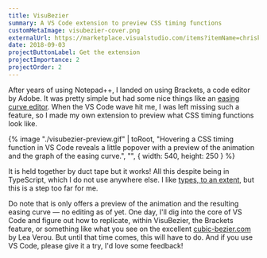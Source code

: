 ```yaml
---
title: VisuBezier
summary: A VS Code extension to preview CSS timing functions
customMetaImage: visubezier-cover.png
externalUrl: https://marketplace.visualstudio.com/items?itemName=chriskirknielsen.visubezier
date: 2018-09-03
projectButtonLabel: Get the extension
projectImportance: 2
projectOrder: 2
---
```


After years of using Notepad++, I landed on using Brackets, a code editor by Adobe. It was pretty simple but had some nice things like an [easing curve editor](./brackets-curve-editor.png). When the VS Code wave hit me, I was left missing such a feature, so I made my own extension to preview what CSS timing functions look like.

{% image "./visubezier-preview.gif" | toRoot, "Hovering a CSS timing function in VS Code reveals a little popover with a preview of the animation and the graph of the easing curve.", "", { width: 540, height: 250 } %}

It is held together by duct tape but it works! All this despite being in TypeScript, which I do not use anywhere else. I like [types, to an extent](/blog/fine-types-arent-the-worst/), but this is a step too far for me.

Do note that is only offers a preview of the animation and the resulting easing curve — no editing as of yet. One day, I'll dig into the core of VS Code and figure out how to replicate, within VisuBezier, the Brackets feature, or something like what you see on the excellent [cubic-bezier.com](https://cubic-bezier.com) by Lea Verou. But until that time comes, this will have to do. And if you use VS Code, please give it a try, I'd love some feedback!
